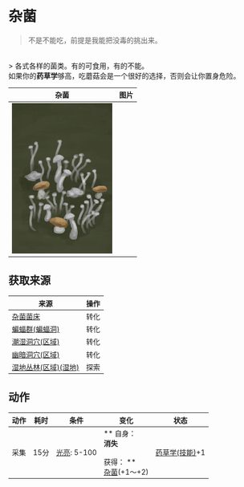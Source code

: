 # 杂菌  
> 不是不能吃，前提是我能把没毒的挑出来。  
<br>  
> 各式各样的菌类。有的可食用，有的不能。<br>如果你的<b>药草学</b>够高，吃蘑菇会是一个很好的选择，否则会让你置身危险。<br>  
  
  杂菌  |   图片   
 ----  |  ----:   
   |  <img decoding="async" src="Sprite/AssortedMushroomsPlant.png" href="a.md" style="max-width:300px;max-height:300px;">   
  
## 获取来源  
来源  |  操作  
----  |  ----  
[杂菌菌床](MushroomBedAssorted.md)  |  转化  
[蝙蝠群(蝙蝠洞)](BatColony.md)  |  转化  
[潮湿洞穴(区域)](DampChamber.md)  |  转化  
[幽暗洞穴(区域)](DarkCave.md)  |  转化  
[湿地丛林(区域)(湿地)](Wetlands.md)  |  探索  
## 动作  
动作  |  耗时  |  条件  |  变化  |  状态  
----  |  ----  |  ----  |  ----  |  ----  
采集<br>  |  15分  |  [光亮](Light.md): 5-100  |  ** 自身：**<br>消失<br><br>** 获得： **<br>  [杂菌](AssortedMushrooms.md)(+1～+2)<br>  |  [药草学(技能)](Skill_Herbology.md)+1  


<script>document.title="杂菌 - 卡牌生存百科 Card Survival Wiki";</script>